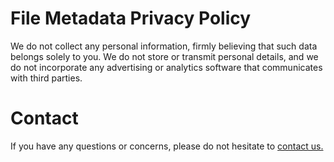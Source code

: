 # File Metadata Privacy Policy
We do not collect any personal information, firmly believing that such data belongs solely to you. We do not store or transmit personal details, and we do not incorporate any advertising or analytics software that communicates with third parties.

# Contact
If you have any questions or concerns, please do not hesitate to [contact us.](mailto:FileMetadataSupport@proton.me)

